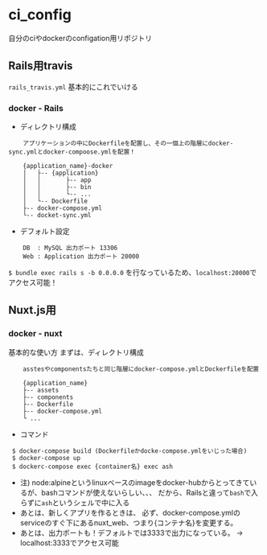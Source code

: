 # ci_config

自分のciやdockerのconfigation用リポジトリ


## Rails用travis

` rails_travis.yml `
基本的にこれでいける

### docker - Rails

* ディレクトリ構成
```
    アプリケーションの中にDockerfileを配置し、その一個上の階層にdocker-sync.ymlとdocker-compoose.ymlを配置！

    {application_name}-docker
    │   ├-- {application}
    │   │       ├-- app
    │   │       ├-- bin
    │   │       └-- ...
    │   └-- Dockerfile
    ├-- docker-compose.yml
    └-- docket-sync.yml
```

* デフォルト設定
```
    DB  : MySQL 出力ポート 13306
    Web : Application 出力ポート 20000
```

`$ bundle exec rails s -b 0.0.0.0` を行なっているため、`localhost:20000`でアクセス可能！

## Nuxt.js用

### docker - nuxt

基本的な使い方
まずは、ディレクトリ構成

```
    asstesやcomponentsたちと同じ階層にdocker-compose.ymlとDockerfileを配置

    {application_name}
    ├-- assets
    ├-- components
    ├-- Dockerfile
    ├-- docker-compose.yml
    └ ...

```

* コマンド

```
 $ docker-compose build (Dockerfileかdocke-compose.ymlをいじった場合)
 $ docker-compose up
 $ dockerc-compose exec {container名} exec ash  
```
* 注) node:alpineというlinuxベースのimageをdocker-hubからとってきているが、bashコマンドが使えないらしい、、、
    だから、Railsと違って`bash`で入らずに`ash`というシェルで中に入る
* あとは、新しくアプリを作るときは、 必ず、docker-compose.ymlのserviceのすぐ下にあるnuxt_web、つまり{コンテナ名}を変更する。
* あとは、出力ポートも！デフォルトでは3333で出力になっている。 -> localhost:3333でアクセス可能